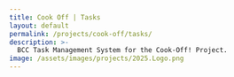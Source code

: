 ```yaml
---
title: Cook Off | Tasks
layout: default
permalink: /projects/cook-off/tasks/
description: >-
  BCC Task Management System for the Cook-Off! Project.
image: /assets/images/projects/2025.Logo.png
---
```


<div id="task-board"></div>

<script src="https://unpkg.com/vue@3/dist/vue.global.prod.js"></script>
<script type="module">
  import TaskBoard from '/assets/js/components/TaskBoard.js'

  Vue.createApp(TaskBoard).mount('#task-board')
</script>
